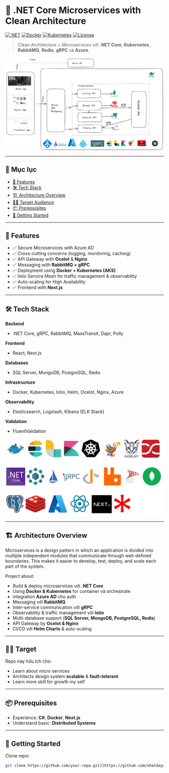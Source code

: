 # 🚀 .NET Core Microservices with Clean Architecture

[![.NET](https://img.shields.io/badge/.NET%20Core-8.0-blue)]()
[![Docker](https://img.shields.io/badge/Docker-Ready-2496ED)]()
[![Kubernetes](https://img.shields.io/badge/Kubernetes-Orchestration-326CE5)]()
[![License](https://img.shields.io/badge/License-MIT-green)]()

> Clean Architecture + Microservices với **.NET Core**, **Kubernetes**, **RabbitMQ**, **Redis**, **gRPC** và **Azure**.

![Overview](./images/overview.png)

---

## 📑 Mục lục

- [🎯 Features](#-features)
- [🛠 Tech Stack](#-tech-stack)
- [🏗 Architecture Overview](#-architecture-overview)
- [👨‍💻 Target Audience](#-target-audience)
- [📦 Prerequisites](#-prerequisites)
- [🚀 Getting Started](#-getting-started)

---

## 🎯 Features

- ✅ Secure Microservices with Azure AD
- ✅ Cross-cutting concerns (logging, monitoring, caching)
- ✅ API Gateway with **Ocelot** & **Nginx**
- ✅ Messaging with **RabbitMQ + gRPC**
- ✅ Deployment using **Docker + Kubernetes (AKS)**
- ✅ Istio Service Mesh for traffic management & observability
- ✅ Auto-scaling for High Availability
- ✅ Frontend with **Next.js**

---

## 🛠 Tech Stack

**Backend**

- .NET Core, gRPC, RabbitMQ, MassTransit, Dapr, Polly

**Frontend**

- React, Next.js

**Databases**

- SQL Server, MongoDB, PostgreSQL, Redis

**Infrastructure**

- Docker, Kubernetes, Istio, Helm, Ocelot, Nginx, Azure

**Observability**

- Elasticsearch, Logstash, Kibana (ELK Stack)

**Validation**

- FluentValidation

![Tech Stack](./images/techstack.png)

---

## 🏗 Architecture Overview

Microservices is a design pattern in which an application is divided into multiple independent modules that communicate through well-defined boundaries. This makes it easier to develop, test, deploy, and scale each part of the system.

Project about:

- Build & deploy microservices với **.NET Core**
- Using **Docker & Kubernetes** for container và orchestrate
- integration **Azure AD** cho auth
- Messaging với **RabbitMQ**
- Inter-service communication với **gRPC**
- Observability & traffic management với **Istio**
- Multi-database support (**SQL Server, MongoDB, PostgreSQL, Redis**)
- API Gateway by **Ocelot & Nginx**
- CI/CD với **Helm Charts** & auto-scaling

---

## 👨‍💻 Target 

Repo này hữu ích cho:

- Learn about micro services
- Architects design system **scalable** & **fault-tolerant**
- Learn more skill for growth my self

---

## 📦 Prerequisites

- Experience: **C#**, **Docker**, **Next.js**
- Understand basic: **Distributed Systems**

---

## 🚀 Getting Started

Clone repo:

```bash
git clone https://github.com/your-repo.git](https://github.com/nhatdayy/ecommerce-microservice
```
